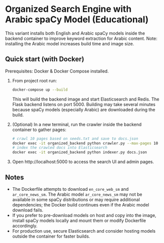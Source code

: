 # Organized Search Engine with Arabic spaCy Model (Educational)

This variant installs both English and Arabic spaCy models inside the backend container to improve
keyword extraction for Arabic content. Note: installing the Arabic model increases build time and image size.

## Quick start (with Docker)
Prerequisites: Docker & Docker Compose installed.

1. From project root run:
   ```bash
   docker-compose up --build
   ```
   This will build the backend image and start Elasticsearch and Redis. The Flask backend listens on port 5000.
   Building may take several minutes because spaCy models (especially Arabic) are downloaded during the build.

2. (Optional) In a new terminal, run the crawler inside the backend container to gather pages:
   ```bash
   # crawl 10 pages based on seeds.txt and save to docs.json
   docker exec -it organized_backend python crawler.py --max-pages 10
   # index the crawled docs into Elasticsearch
   docker exec -it organized_backend python indexer.py docs.json
   ```

3. Open http://localhost:5000 to access the search UI and admin pages.

## Notes
- The Dockerfile attempts to download `en_core_web_sm` and `ar_core_news_sm`. The Arabic model `ar_core_news_sm` may not be available in some spaCy distributions or may require additional dependencies; the Docker build continues even if the Arabic model download fails.
- If you prefer to pre-download models on host and copy into the image, install spaCy models locally and mount them or modify Dockerfile accordingly.
- For production use, secure Elasticsearch and consider hosting models outside the container for faster builds.
